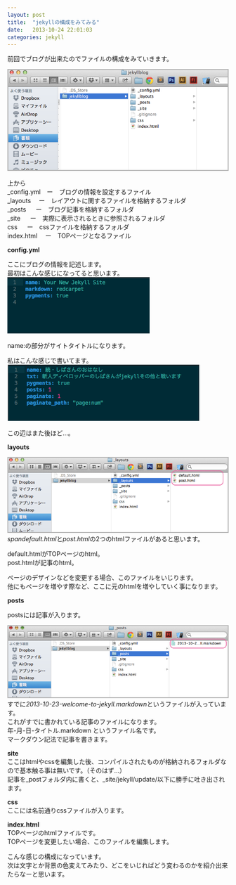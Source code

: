 ```yaml
---
layout: post
title:  "jekyllの構成をみてみる"
date:   2013-10-24 22:01:03
categories: jekyll
---
```



前回でブログが出来たのでファイルの構成をみていきます。  
  
![](/images/10-24_01.png)
  
上から  
_config.yml　ー　ブログの情報を設定するファイル  
_layouts   　ー　レイアウトに関するファイルを格納するフォルダ  
_posts  　   ー　ブログ記事を格納するフォルダ  
_site    　  ー　実際に表示されるときに参照されるフォルダ  
css    　    ー　cssファイルを格納するフォルダ  
index.html 　ー　TOPページとなるファイル  
  
  
**config.yml**

ここにブログの情報を記述します。  
最初はこんな感じになってると思います。  
![](/images/10-24_02.png)  

name:の部分がサイトタイトルになります。  

私はこんな感じで書いてます。  
![](/images/10-24_03.png)  

この辺はまた後ほど...。  
  

**layouts**

![](/images/10-24_04.png)  
*spandefault.html*と*post.html*の2つのhtmlファイルがあると思います。  

default.htmlがTOPページのhtml。  
post.htmlが記事のhtml。  

ページのデザインなどを変更する場合、このファイルをいじります。  
他にもページを増やす際など、ここに元のhtmlを増やしていく事になります。  
  

**posts**

postsには記事が入ります。  

![](/images/10-24_05.png)    
すでに*2013-10-23-welcome-to-jekyll.markdown*というファイルが入っています。  
これがすでに書かれている記事のファイルになります。  
年-月-日-タイトル.markdown というファイル名です。  
マークダウン記法で記事を書きます。  
  

**site**  
ここはhtmlやcssを編集した後、コンパイルされたものが格納されるフォルダなので基本触る事は無いです。（そのはず...）  
記事を_postフォルダ内に書くと、_site/jekyll/update/以下に勝手に吐き出されます。  
  

**css**  
ここには名前通りcssファイルが入ります。  
  

**index.html**  
TOPページのhtmlファイルです。  
TOPページを変更したい場合、このファイルを編集します。  


こんな感じの構成になっています。  
次は文字とか背景の色変えてみたり、どこをいじればどう変わるのかを紹介出来たらなーと思います。  

